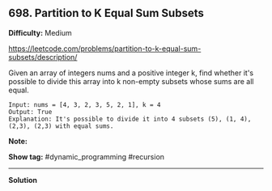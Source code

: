 ## 698. Partition to K Equal Sum Subsets

**Difficulty:** Medium

https://leetcode.com/problems/partition-to-k-equal-sum-subsets/description/

Given an array of integers nums and a positive integer k, find whether it's possible to divide this array into k non-empty subsets whose sums are all equal.

```
Input: nums = [4, 3, 2, 3, 5, 2, 1], k = 4
Output: True
Explanation: It's possible to divide it into 4 subsets (5), (1, 4), (2,3), (2,3) with equal sums.
```

**Note:**

**Show tag:** \#dynamic\_programming \#recursion

------------------------------------

**Solution** <br/>
